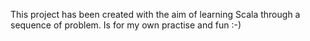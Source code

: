 This project has been created with the aim of learning Scala through a sequence of problem. Is for my own practise and fun :-)

